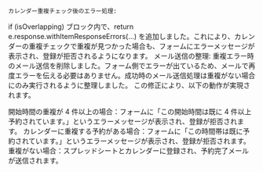 <!--
Copyright 2023 Google LLC

Licensed under the Apache License, Version 2.0 (the "License");
you may not use this file except in compliance with the License.
You may obtain a copy of the License at

      http://www.apache.org/licenses/LICENSE-2.0

Unless required by applicable law or agreed to in writing, software
distributed under the License is distributed on an "AS IS" BASIS,
WITHOUT WARRANTIES OR CONDITIONS OF ANY KIND, either express or implied.
See the License for the specific language governing permissions and
limitations under the License.
-->
    カレンダー重複チェック後のエラー処理:

if (isOverlapping) ブロック内で、return e.response.withItemResponseErrors(...) を追加しました。これにより、カレンダーの重複チェックで重複が見つかった場合も、フォームにエラーメッセージが表示され、登録が拒否されるようになります。
メール送信の整理: 重複エラー時のメール送信を削除しました。フォーム側でエラーが出ているため、メールで再度エラーを伝える必要はありません。成功時のメール送信処理は重複がない場合にのみ実行されるように整理しました。
この修正により、以下の動作が実現されます。

開始時間の重複が 4 件以上の場合：フォームに「この開始時間は既に 4 件以上予約されています。」というエラーメッセージが表示され、登録が拒否されます。
カレンダーに重複する予約がある場合：フォームに「この時間帯は既に予約されています。」というエラーメッセージが表示され、登録が拒否されます。
重複がない場合：スプレッドシートとカレンダーに登録され、予約完了メールが送信されます。
